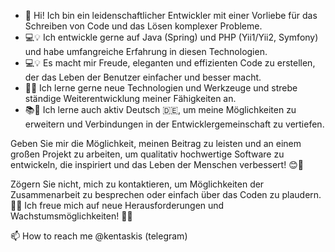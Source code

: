
- 👋 Hi! Ich bin ein leidenschaftlicher Entwickler mit einer Vorliebe für das Schreiben von Code und das Lösen komplexer Probleme. 
- 💻💡 Ich entwickle gerne auf Java (Spring) und PHP (Yii1/Yii2, Symfony) und habe umfangreiche Erfahrung in diesen Technologien.  
- 💻💡 Es macht mir Freude, eleganten und effizienten Code zu erstellen, der das Leben der Benutzer einfacher und besser macht. 
- 🚀💪 Ich lerne gerne neue Technologien und Werkzeuge und strebe ständige Weiterentwicklung meiner Fähigkeiten an. 
- 📚🌱 Ich lerne auch aktiv Deutsch 🇩🇪, um meine Möglichkeiten zu erweitern und Verbindungen in der Entwicklergemeinschaft zu vertiefen.

Geben Sie mir die Möglichkeit, meinen Beitrag zu leisten und an einem großen Projekt zu arbeiten, um qualitativ hochwertige Software zu entwickeln, die inspiriert und das Leben der Menschen verbessert! 😊🌟

Zögern Sie nicht, mich zu kontaktieren, um Möglichkeiten der Zusammenarbeit zu besprechen oder einfach über das Coden zu plaudern. 
📩🤝 Ich freue mich auf neue Herausforderungen und Wachstumsmöglichkeiten! 🚀💼

📫 How to reach me @kentaskis (telegram)
